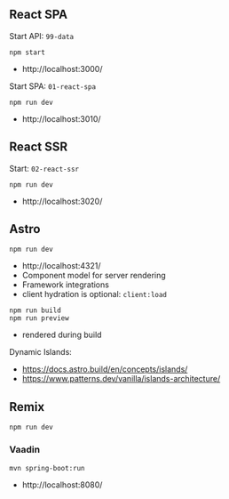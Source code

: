 ## React SPA

Start API: `99-data`

```
npm start
```

- http://localhost:3000/



Start SPA: `01-react-spa`

```
npm run dev
```

- http://localhost:3010/



## React SSR

Start: `02-react-ssr`

```
npm run dev
```

- http://localhost:3020/





## Astro

```
npm run dev
```

- http://localhost:4321/
- Component model for server rendering
- Framework integrations
- client hydration is optional: `client:load`

```
npm run build
npm run preview
```

- rendered during build

Dynamic Islands:

- https://docs.astro.build/en/concepts/islands/
- https://www.patterns.dev/vanilla/islands-architecture/



## Remix

```
npm run dev
```





### Vaadin

```
mvn spring-boot:run
```

- http://localhost:8080/